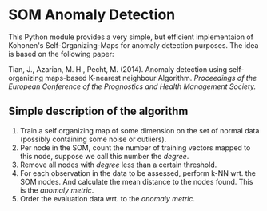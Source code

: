 # SOM Anomaly Detection
This Python module provides a very simple, but efficient implementaion of Kohonen's Self-Organizing-Maps for anomaly
detection purposes. The idea is based on the following paper:

Tian, J., Azarian, M. H., Pecht, M. (2014). Anomaly detection using self-organizing maps-based K-nearest neighbour
Algorithm. _Proceedings of the European Conference of the Prognostics and Health Management Society._

## Simple description of the algorithm
1. Train a self organizing map of some dimension on the set of normal data (possibly containing some noise or outliers).
2. Per node in the SOM, count the number of training vectors mapped to this node, suppose we call this number the
_degree_.
3. Remove all nodes with _degree_ less than a certain threshold.
4. For each observation in the data to be assessed, perform k-NN wrt. the SOM nodes. And calculate the mean distance
to the nodes found. This is the _anomaly metric_.
5. Order the evaluation data wrt. to the _anomaly metric_.